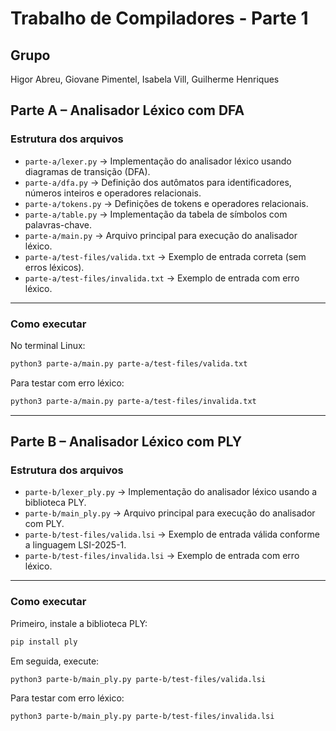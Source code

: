 # Trabalho de Compiladores - Parte 1

## Grupo
Higor Abreu, Giovane Pimentel, Isabela Vill, Guilherme Henriques


## Parte A – Analisador Léxico com DFA

### Estrutura dos arquivos

- `parte-a/lexer.py` → Implementação do analisador léxico usando diagramas de transição (DFA).
- `parte-a/dfa.py` → Definição dos autômatos para identificadores, números inteiros e operadores relacionais.
- `parte-a/tokens.py` → Definições de tokens e operadores relacionais.
- `parte-a/table.py` → Implementação da tabela de símbolos com palavras-chave.
- `parte-a/main.py` → Arquivo principal para execução do analisador léxico.
- `parte-a/test-files/valida.txt` → Exemplo de entrada correta (sem erros léxicos).
- `parte-a/test-files/invalida.txt` → Exemplo de entrada com erro léxico.

---

### Como executar

No terminal Linux:

```bash
python3 parte-a/main.py parte-a/test-files/valida.txt
```

Para testar com erro léxico:

```bash
python3 parte-a/main.py parte-a/test-files/invalida.txt
```

---

## Parte B – Analisador Léxico com PLY

### Estrutura dos arquivos

- `parte-b/lexer_ply.py` → Implementação do analisador léxico usando a biblioteca PLY.
- `parte-b/main_ply.py` → Arquivo principal para execução do analisador com PLY.
- `parte-b/test-files/valida.lsi` → Exemplo de entrada válida conforme a linguagem LSI-2025-1.
- `parte-b/test-files/invalida.lsi` → Exemplo de entrada com erro léxico.

---

### Como executar

Primeiro, instale a biblioteca PLY:

```bash
pip install ply
```

Em seguida, execute:

```bash
python3 parte-b/main_ply.py parte-b/test-files/valida.lsi
```

Para testar com erro léxico:

```bash
python3 parte-b/main_ply.py parte-b/test-files/invalida.lsi
```